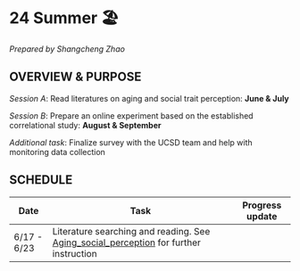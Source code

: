 # 24 Summer 🏖️
*Prepared by Shangcheng Zhao*

## OVERVIEW & PURPOSE
*Session A*: Read literatures on aging and social trait perception: **June & July**

*Session B*: Prepare an online experiment based on the established correlational study: **August & September**

*Additional task*: Finalize survey with the UCSD team and help with monitoring data collection

## SCHEDULE
|Date | Task | Progress update |
|-----| ------------------ | ------- |
|6/17 - 6/23| Literature searching and reading. See [Aging_social_perception](Aging_social_perception.md) for further instruction | |
